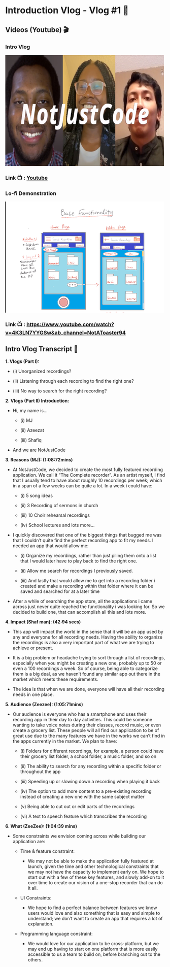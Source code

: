 # Introduction Vlog - Vlog #1 :movie_camera:

## Videos (Youtube) :clapper:

### Intro Vlog
<img src="https://github.com/NotJustCode3/The_Complete_Recorder/blob/main/Documentation/Miscellaneous/NotJustCode.png" width="500" height="350">

### Link :tv: : [Youtube](https://www.youtube.com/watch?v=a7bn-rRF3EM&ab_channel=NotAToaster94)

### Lo-fi Demonstration
<img src="https://github.com/NotJustCode3/The_Complete_Recorder/blob/main/Documentation/Miscellaneous/demo.png" width="500" height="350">

### Link :tv: : https://www.youtube.com/watch?v=4K3LN7YYGSw&ab_channel=NotAToaster94

## Intro Vlog Transcript :scroll:

**1. Vlogs (Part I):**

  - (i)    Unorganized recordings?

  - (ii)   Listening through each recording to find the right one?

  - (iii)  No way to search for the right recording?

**2. Vlogs (Part II) Introduction:**
  
  - Hi, my name is...
    
    - (i)   MJ
    
    - (ii)  Azeezat
    
    - (iii) Shafiq

  - And we are NotJustCode

**3. Reasons (MJ): (1:08:72mins)**

  - At NotJustCode, we decided to create the most fully featured recording application. We call it “The Complete recorder”.
    As an artist myself, I find that I usually tend to have about roughly 10 recordings per week; which in a span of a few weeks 
    can be quite a lot. In a week i could have:
    
     - (i)    5 song ideas
   
     - (ii)   3 Recording of sermons in church
   
     - (iii)  10 Choir rehearsal recordings
   
     - (iv)   School lectures and lots more…

  - I quickly discovered that one of the biggest things that bugged me was that I couldn’t quite find the perfect recording app to fit 
    my needs. I needed an app that would allow me:

     - (i)    Organize my recordings, rather than just piling them onto a list that I would later have to
            play back to find the right one.

     - (ii)   Allow me search for recordings I previously saved.

     - (iii)  And lastly that would allow me to get into a recording folder i created and make a recording within that folder where it can 
              be saved and searched for at a later time

  - After a while of searching the app store, all the applications i came across just never quite reached the functionality i was looking for.
    So we decided to build one, that can accomplish all this and lots more.

**4. Impact (Shaf man): (42:94 secs)**

  - This app will impact the world in the sense that it will be an app used by any and everyone for all recording needs. 
    Having the ability to organize the recordings is also a very important part of what we are trying to achieve or present.
    
  - It is a big problem or headache trying to sort through a list of recordings, especially when you might be creating a new one,
    probably up to 50 or even a 100 recordings a week. So of course, being able to categorize them is a big deal, 
    as we haven’t found any similar app out there in the market which meets these requirements.

  - The idea is that when we are done, everyone will have all their recording needs in one place.
  
**5. Audience (Zeezee): (1:05:71mins)**

  - Our audience is everyone who has a smartphone and uses their recording app in their day to day activities. 
    This could be someone wanting to take voice notes during their classes, record music, or even create a grocery list. 
    These people will all find our application to be of great use due to the many features we have in the works we can’t find in the 
    apps currently in the market. We plan to have:

    - (i)   Folders for different recordings, for example, a person could have their grocery list folder, a school folder, 
            a music folder, and so on

    - (ii)  The ability to search for any recording within a specific folder or throughout the app

    - (iii) Speeding up or slowing down a recording when playing it back

    - (iv)  The option to add more content to a pre-existing recording instead of creating a new one with the same subject matter

    - (v)   Being able to cut out or edit parts of the recordings

    - (vi)  A text to speech feature which transcribes the recording

**6.  What (ZeeZee):  (1:04:39 mins)**

  - Some constraints we envision coming across while building our application are:
  
    - Time & feature constraint: 
      - We may not be able to make the application fully featured at launch, given the time and other technological constraints that we may not 
        have the capacity to implement early on. We hope to start out with a few of these key features, and slowly add-on to it over time to
        create our vision of a one-stop recorder that can do it all.
        
    - UI Constraints: 
      - We hope to find a perfect balance between features we know users would love and also something that is easy and simple to understand;
        we don’t want to create an app that requires a lot of explanation.

    - Programming language constraint:
      - We would love for our application to be cross-platform, but we may end up having to start on one platform that is more easily 
        accessible to us a team to build on, before branching out to the others.
        
